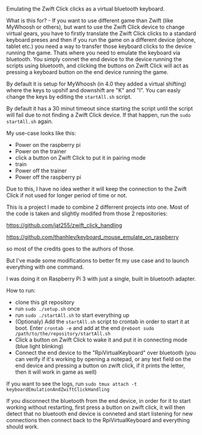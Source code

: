 Emulating the Zwift Click clicks as a virtual bluetooth keyboard.

What is this for? - If you want to use different game than Zwift (like MyWhoosh or others), but want to use the Zwift Click device to change virtual gears, you have to firstly translate the Zwift Click clicks to a standard keyboard preses and
then if you run the game on a different device (phone, tablet etc.) you need a way to transfer those keyboard clicks to the device running the game. Thats where you need to emulate the keyboard via bluetooth.
You simply connet the end device to the device running the scripts using bluetooth, and clicking the buttons on Zwift Click will act as pressing a keyboard button on the end device running the game.

By default it is setup for MyWhoosh (in 4.0 they added a virtual shifting) where the keys to upshif and downshift are "K" and "I". You can easly change the keys by editing the `startAll.sh` script.

By default it has a 30 minut timeout since starting the script until the script will fail due to not finding a Zwift Click device. If that happen, run the `sudo startAll.sh` again.

My use-case looks like this:
- Power on the raspberry pi
- Power on the trainer
- click a button on Zwift Click to put it in pairing mode
- train
- Power off the trainer
- Power off the raspberry pi

Due to this, I have no idea wether it will keep the connection to the Zwift Click if not used for longer period of time or not.


This is a project I made to combine 2 differrent projects into one. 
Most of the code is taken and slightly modifed from those 2 repositories:

https://github.com/jat255/zwift_click_handling

https://github.com/thanhlev/keyboard_mouse_emulate_on_raspberry

so most of the credits goes to the authors of those.

But I've made some modifications to better fit my use case and to launch everything with one command.

I was doing it on Raspberry Pi 3 with just a single, built in bluetooth adapter.

How to run:

- clone this git repository
- run `sudo ./setup.sh` once
- run `sudo ./startAll.sh` to start everything up
- (Optionaly) Add the `startAll.sh` script to crontab in order to start it at boot.
  Enter `crontab -e` and add at the end `@reboot sudo /path/to/the/repository/startAll.sh`
- Click a button on Zwift Click to wake it and put it in connecting mode (blue light blinking)
- Connect the end device to the "RpiVirtualKeyboard" over bluetooth (you can verify if it's working by opening a notepad, or any text field on the end device and pressing a button on zwift click, if it prints the letter, then it will work in game as well)

If you want to see the logs, run `sudo tmux attach -t keyboardEmulationAndZwiftClickHandling`

If you disconnect the bluetooth from the end device, in order for it to start working without restarting, first press a button on zwift click, it will then detect that no bluetooth end device is conneted and start listening for new connections then connect back to the RpiVirtualKeyboard and everything should work.
